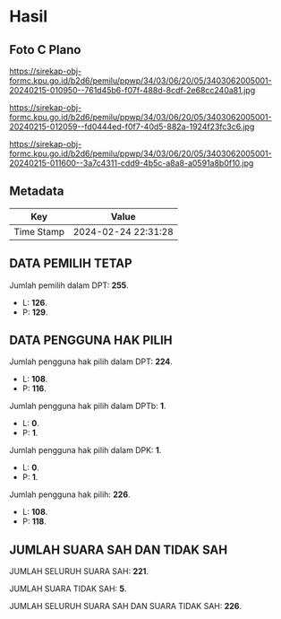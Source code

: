# Hasil

## Foto C Plano

https://sirekap-obj-formc.kpu.go.id/b2d6/pemilu/ppwp/34/03/06/20/05/3403062005001-20240215-010950--761d45b6-f07f-488d-8cdf-2e68cc240a81.jpg

https://sirekap-obj-formc.kpu.go.id/b2d6/pemilu/ppwp/34/03/06/20/05/3403062005001-20240215-012059--fd0444ed-f0f7-40d5-882a-1924f23fc3c6.jpg

https://sirekap-obj-formc.kpu.go.id/b2d6/pemilu/ppwp/34/03/06/20/05/3403062005001-20240215-011600--3a7c4311-cdd9-4b5c-a8a8-a0591a8b0f10.jpg


## Metadata

| Key        | Value               |
| ---------- | ------------------- |
| Time Stamp | 2024-02-24 22:31:28 |


## DATA PEMILIH TETAP

Jumlah pemilih dalam DPT: **255**.
 * L: **126**.
 * P: **129**.

## DATA PENGGUNA HAK PILIH

Jumlah pengguna hak pilih dalam DPT: **224**.
 * L: **108**.
 * P: **116**.

Jumlah pengguna hak pilih dalam DPTb: **1**.
 * L: **0**.
 * P: **1**.

Jumlah pengguna hak pilih dalam DPK: **1**.
 * L: **0**.
 * P: **1**.

Jumlah pengguna hak pilih: **226**.
 * L: **108**.
 * P: **118**.

## JUMLAH SUARA SAH DAN TIDAK SAH

JUMLAH SELURUH SUARA SAH: **221**.

JUMLAH SUARA TIDAK SAH: **5**.

JUMLAH SELURUH SUARA SAH DAN SUARA TIDAK SAH: **226**.


